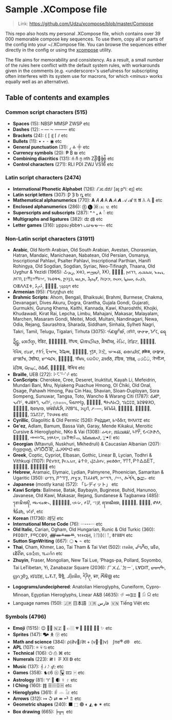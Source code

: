 
# Sample .XCompose file

> Link: https://github.com/Udzu/xcompose/blob/master/Compose

This repo also hosts my personal .XCompose file, which contains over 39 000 memorable compose key sequences. To use them, copy all or parts of the config into your ~/.XCompose file. You can browse the sequences either directly in the config or using the [xcompose](https://github.com/Udzu/xcompose/) utility.

The file aims for memorability and consistency. As a result, a small number of the rules here conflict with the default system rules, with workarounds given in the comments (e.g. \<underscore>'s usefulness for subscripting often interferes with its system use for macrons, for which \<minus> works equally well as an alternative).

## Table of contents and examples

### Common script characters (515)
* **Spaces** (15): NBSP MMSP ZWSP etc
* **Dashes** (12): – — ⁓ ⸻ etc
* **Brackets** (24): ⟨ ⟦ ⸨ ⌈ ⫽ etc
* **Bullets** (11): • ‣ ⁃ ◉ etc
* **General punctuation** (31): ⁁ ⁂ ⸎ etc
* **Currency symbols** (20): ₱ ₿ ₪ etc
* **Combining diacritics** (131): ń n̊ n̫ m͡n Zǎ̺̣͆̚l⃪ğ̶̍ö̱̰̥̂̃ etc
* **Control characters** (271): RLI PDI ZWJ VS16 etc

### Latin script characters (2474)
* **International Phonetic Alphabet** (126): ⫽ˈɹɛ.dɪt⫽ [aɪ̯ pʰiː eɪ̯] etc
* **Latin script letters** (307): Ƿ Ȝ ␢ ȵ etc
* **Mathematical alphanumerics** (770): 𝐀 𝐴 𝑨 A 𝗔 𝘈 𝘼 𝒜 𝓐 𝔄 𝕬 𝙰 𝔸 𜳖 etc
* **Enclosed alphanumerics** (286): ⓼ 🅛 🆛 ⒜ ⒓ etc
* **Superscripts and subscripts** (287): ᵃ ᴬ ₐ ᴀ ◌ͣ etc
* **Multigraphs and ligatures** (382): ʣ ㏈ etc
* **Letter games** (316): ʇᴉppǝɹ ɟibbɘר டωᓀᓀ·–⟝ etc

### Non-Latin script characters (31911)
* **Arabic**, Old North Arabian, Old South Arabian, Avestan, Chorasmian, Hatran, Mandaic, Manichaean, Nabatean, Old Persian, Osmanya, Inscriptional Pahlavi, Psalter Pahlavi, Inscriptional Parthian, Hanifi Rohingya, Old Sogdian, Sogdian, Syriac, Neo-Tifinagh, Thaana, Old Uyghur & Yezidi (1965): ⁧رِيدِتْ⁩, ⁧𐪇𐪕𐪉⁩, ⁧𐬭𐬈𐬛𐬌𐬙⁩, ⁧𐩧𐩵𐩩⁩, ⁧𐿂𐾴𐾺𐿄⁩, ⁧𐣣𐣣𐣩𐣵⁩, ⁧ࡓࡏࡃࡉࡕ⁩, ⁧𐫡𐫅𐫏𐫤⁩, ⁧𐢛𐢅𐢍𐢞⁩, 𐎼𐎡𐎮𐎡𐎫, 𐒇𐒗𐒆𐒘𐒂, ⁧𐭥𐭣𐭩𐭲⁩, ⁧𐮅𐮃𐮈𐮑⁩, ⁧𐴌𐴠𐴊𐴞𐴃⁩, ⁧𐭓𐭃𐭉𐭕⁩, ⁧𐼘𐼘𐼊𐼚⁩, ⁧𐽀𐼲𐼷𐽂⁩, ⁧ܪܕ݁ܝܬ݁⁩, ⵔⴻⴷⴷⵉⵜ, ⁧ރެދިތް⁩, ⁧𐽾𐽲𐽶𐾀⁩, ⁧𐺎𐺩𐺋𐺨𐺕⁩ etc
* **Armenian** (95): Րեդդիտ etc
* **Brahmic Scripts**: Ahom, Bengali, Bhaiksuki, Brahmi, Burmese, Chakma, Devanagari, Dives Akuru, Dogra, Grantha, Gujala Gondi, Gujarati, Gurmukhi, Gurung Khema, Kaithi, Kannada, Kawi, Kharoshthi, Khojki, Khudawadi, Kirat Rai, Lepcha, Limbu, Mahajani, Makasar, Malayalam, Marchen, Masaram Gondi, Meitei, Modi, Multani, Nandinagari, Newa, Odia, Rejang, Saurashtra, Sharada, Siddham, Sinhala, Sylheti Nagri, Takri, Tamil, Telugu, Tigalari, Tirhuta (3075): 𑜍𑜦𑜔𑜢𑜌𑜫, রেডিট, 𑰨𑰸𑰠𑰰𑰞, 𑀭𑁂𑀟𑀺𑀝, ရေဍိဋ္, 𑄢𑄬𑄘𑄨𑄖𑄳, रेडिट, 𑤧𑤵𑤞𑤱𑤜𑤽, 𑠤𑠳𑠜𑠭𑠚, 𑌰𑍇𑌧𑌿𑌥, 𑶈𑶐𑵹𑶋𑵴𑶗, રેડિટ, ਰੇਡਿਟ, 𖄛𖄣𖄓𖄟𖄑, 𑂩𑂵𑂡𑂱𑂟, ರೆಡಿತ್, ⁧𐨪𐨅𐨢𐨁𐨠⁩, 𑈦𑈰𑈝𑈭𑈚, 𑋙𑋥𑋐𑋡𑋎, 𖵝𖵧𖵕𖵤𖵓, ᰛᰬᰌᰧᰳ, ᤖᤧᤍᤡᤳ, 𑅭𑅓𑅦𑅑𑅟, രെഡിട്, 𑲊𑲳𑱼𑲱𑱻, 𑴦𑴺𑴞𑴲𑴜, ꯔꯦꯗꯤꯠ, 𑘨𑘹𑘠𑘱𑘞, 𑊢𑊃𑊙𑊁𑊗, 𑧈𑧚𑧀𑧒𑦾, 𑐬𑐾𑐢𑐶𑐠, ରେଡିଟ, ꢬꢾꢞꢶꢜ, 𑆫𑆼𑆣𑆴𑆡, 𑖨𑖸𑖠𑖰𑖞, රෙඩිට්, ꠞꠦꠗꠤꠕ, 𑚤𑚲𑚜𑚮𑚚, ரெடிட், రెడిట్, 𑎬𑏂𑎤𑎹𑎢, 𑒩𑒺𑒡𑒱𑒟 etc
* **Braille**, UEB (272): ⠗⠫⠙⠊⠞ etc
* **ConScripts**: Cherokee, Cree, Deseret, Inuktitut, Kayah Li, Mefeidrin, Mundari Bani, Mru, Nyiakeng Puachue Hmong, Ol Chiki, Old Onal, Osage, Pahawh Hmong, Pau Cin Hau, Shavian, Sloan-Duployan, Sora Sompeng, Sunuwar, Tangsa, Toto, Wancho & Warang Citi (1787): ᎴᏗᏛ, ᕃᑎᑦ, 𐐡𐐇𐐔𐐆𐐓, ᕃᑎᑦ, ꤚꤢꤧꤘꤤꤒ, 𖹜𖹯𖹹𖹹𖹫𖹨, 𞓣𞓤𞓡𞓚𞓝, 𖩓𖩘𖩅𖩊𖩀, 𞄣𞄪𞄏𞄦𞄃, ᱨᱮᱫᱫᱤᱛ, 𞗧𞗨𞗠𞗜𞗝, 𐒴𐓟𐓵𐓣𐓰, 𖬡𖬉𖬰𖬞𖬰𖬃𖬰𖬧𖬵, 𑫒𑫖𑫄𑫗𑫎, 𐑮𐑧𐑛𐑦𐑑, 𛰋𛱌𛰍, 𑃝𑃣𑃔𑃤𑃑, 𑯄𑯂𑯀𑯃𑯁, 𖪲𖪔𖪱𖪏𖪰, 𞊟𞊦𞊓𞊡𞊒, 𞋗𞋛𞋄𞋜𞋋, 𑢼𑣈𑣔𑣂𑣕 etc
* **Cyrillic**, Glagolitic & Old Permic (526): Ре́ддит, Ⱃⰵδδιτ, 𐍠𐍔𐍓𐍓𐍙𐍢 etc
* **Geʽez**, Adlam, Bamum, Bassa Vah, Garay, Mende Kikakui, Meroitic Cursive & Hieroglyphic, NKo & Vai (1308): ሬዲተ, ⁧𞤈𞤫𞤣𞤭𞤼⁩, ꚥꛤꛤ꛱, 𖫦𖫬𖫗𖫭𖫡, ⁧𐵞𐵩𐵺𐵋𐵽⁩, ⁧𞠺𞠾𞡊⁩, ⁧𐦫𐦪𐦷𐦢𐦴⁩, ⁧𐦎𐦁𐦝𐦂𐦘⁩, ⁧ߙߍߘߘߌߕ⁩, ꗸꔹꗋ etc
* **Georgian** (Mtavruli, Nuskhuri, Mkhedruli) & Caucasian Albanian (207): რედდიტ, ႰႤႣႣႨႲ, 𐕙𐔴𐔳𐔳𐔼𐔸 etc
* **Greek**, Coptic, Cypriot, Elbasan, Gothic, Linear B, Lycian, Todhri & Vithkuqi (1107): Ρέντιτ, Ⲣⲉⲇⲇⲓⲧ, ⁧𐠤𐠯𐠮⁩, 𐔙𐔇𐔄𐔍𐔝, 𐍂𐌴𐌳𐌳𐌹𐍄, 𐀩𐀇𐀵, 𐊕𐊁𐊅𐊅𐊆𐊗, 𐗝𐗉𐗆𐗒𐗢, 𐖊𐖞𐖜𐖜𐖥𐖵 etc
* **Hebrew**, Aramaic, Elymaic, Lydian, Palmyrene, Phoenician, Samaritan & Ugaritic (350): ⁧רֶדִיט⁩, ⁧𐡓𐡃𐡉𐡕⁩, ⁧𐿳𐿣𐿵⁩, ⁧𐤭𐤤𐤣𐤣𐤦𐤯⁩, ⁧𐡴𐡣𐡩𐡶⁩, ⁧𐤓𐤃𐤕⁩, ⁧ࠓࠝࠃࠪࠕ⁩, 𐎗𐎄𐎚 etc
* **Japanese** (mostly kana) (572): 「レディット」 etc
* **Kawi Scripts**: Balinese, Batak, Baybayin, Buginese, Buhid, Hanunoo, Javanese, Old Kawi, Makasar, Rejang, Sundanese & Tagbanwa (485): ᬭᬾᬤᬶᬢ᭄, ᯒᯧᯑᯪᯖ᯲, ᜍᜒᜇᜒᜆ᜔, ᨑᨙᨉᨗ, ᝍᝒᝇᝒ, ᜭᜲᜧᜲᜦ᜴, ꦫꦺꦢꦶꦠ, 𑼬𑼾𑼤𑼶𑼢, 𑻭𑻵𑻧𑻳, ꤽꥉꤴꥇꤳ, ᮛᮨᮓᮤᮒ᮪, ᝮᝲᝧᝲ, etc
* **Korean** (11736): 레딧 etc
* **International Morse Code** (76): ···---··· etc
* **Old Italic**, Carian, Ogham, Old Hungarian, Runic & Old Turkic (360): 𐌓𐌄𐌃𐌃𐌉𐌕, 𐊥𐊺𐊢𐊢𐊹𐊭, ᚏᚓᚇᚔᚈ, ⁧𐲢𐳉𐳇𐳇𐳐𐳦⁩, ᚱᛖᛞᛞᛁᛏ, ⁧𐰺𐰅𐰑𐰃𐱃⁩ etc
* **Sutton SignWriting** (667): 𝧿𝨾𝡇𝪜𝪡𝦈𝪪 etc
* **Thai**, Cham, Khmer, Lao, Tai Tham & Tai Viet (502): เรดดิต, ꨣꨮꨖꨪꩅ, រេទិត, ເຣັດິຕ, ᩁᩮᨯᩥᨲ, ꪧꪵꪒꪲꪒ etc
* **Zhuyin**, Fraser, Mongolian, New Tai Lue, ʼPhags-pa, Pollard, Soyombo, Tai LeTibetan, Yi, Zanabazar Square (2036): ㄏㄨㄥˊㄉㄧˊ, ꓡꓯꓓꓲꓔ, ᠷᠡᠳᠢᠲ, ᦜᦵᦡᦲᧆ, ꡘꡠꡊꡞꡈ, 𖼖𖽝𖼋𖽡𖼊, 𑩼𑩔𑩩𑩑𑪍, ᥘᥦᥖᥤᥖ, རེཌིཊ྄, ꏒꄶ, 𑨫𑨄𑨜𑨁𑨚𑨴 etc
* **Logograms/undeciphered**: Anatolian Hieroglyphs, Cuneiform, Cypro-Minoan, Egyptian Hieroglyphs, Linear A&B (4635): 𔐅 𒆛 𒿌 𓀁 𐙞 etc
* Language names (150): 🇯🇵 日本語 🇮🇷 ⁧فارس⁩ 🇻🇳 Tiếng Việt etc

### Symbols (4796)
* **Emoji** (1515): 😉 👌🏾 🇳🇿 🫡 👉🏼 💔 🤣 🤦🏽‍♀️ 🏳️‍⚧️ ✨ etc
* **Sprites** (147): 🗫 🯅 ㋡ etc
* **Math and science** (384): ρ(∂v⃗/∂t + (v⃗·∇)v) ∫πeⁱᶿ dθ etc.
* **APL** (107): ⍟ ⍫ ⍉ etc
* **Technical** (106): ⏻ ⎙ ⌘ etc
* **Numerals** (223): 𝍸𝍷 𝍵 Ⅻ ↁ etc
* **Music** (137): 𝄞 𝅗𝅨𝅥 𝅃𝅥𝅮 𝆍𝆑𝆎 etc
* **Games** (358): ♞c6 🩡 🂽 🁖 🀄︎ etc
* **Astrology** (81): ♈ 🐉 🌒 ☿ ♇ etc
* **I Ching** (160): ䷇ ☰☷☲☵ etc
* **Hieroglyphs** (361): 𓁖 𓁹 𓃠 etc
* **Arrows** (312): ↦ ↺ ⇄ ⇼ ⏎ ⇬ etc
* **Geometric shapes** (240): ⬛ ⬚ 🟣 ◐ ◭ ◈ ✶ etc
* **Box drawing** (665): ╞╦╕ etc
